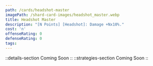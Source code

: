 ```yaml
---
path: /cards/headshot-master
imagePath: /shard-card-images/headshot_master.webp
title: Headshot Master
description: "[N Points] [Headshot]: Damage +Nx10%."
cost: 'n'
offenseRating: 0
defenseRating: 0
tags:
---
```

::details-section
Coming Soon
::
::strategies-section
Coming Soon
::